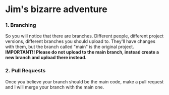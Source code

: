 # Jim's bizarre adventure
### 1. Branching <br>
So you will notice that there are branches. Different people, different project versions, different branches you should upload to. They'll have changes with them, but the branch called "main" is the original project. **IMPORTANT!! Please do not upload to the main branch, instead create a new branch and upload there instead.**

### 2. Pull Requests <br>
Once you believe your branch should be the main code, make a pull request and I will merge your branch with the main one.
